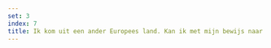 ```yaml
---
set: 3
index: 7
title: Ik kom uit een ander Europees land. Kan ik met mijn bewijs naar een evenement of locatie in Nederland?
---
```

